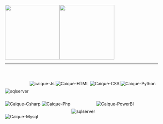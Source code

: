 

<div style="display: flex"; >
<img height="180em"  display="flex" src="https://github-readme-stats.vercel.app/api?username=httpscaique&show_icons=true&theme=dark&includ_all_commits=true&count_private=true" alt="">

<img height="180em" display="flex" src="https://github-readme-stats.vercel.app/api/top-langs/?username=httpscaique&layout=compact&langs_count=16&theme=dark" alt="">
</div>
<hr>
<div style="display: inline, justify-content: space-between"><br>
    <img align="center" style="margin-top: 50px;" alt="sqlserver" src="https://img.shields.io/badge/Microsoft_SQL_Server-CC2927?style=for-the-badge&logo=microsoft-sql-server&logoColor=white">
    <img align="center" margin-bottom"50px" alt="caique-Js" src="https://img.shields.io/badge/JavaScript-323330?style=for-the-badge&logo=javascript&logoColor=F7DF1E">
    <img align="center" margin-bottom"20px"  alt="Caique-HTML"  src="https://img.shields.io/badge/HTML5-E34F26?style=for-the-badge&logo=html5&logoColor=white">
    <img align="center" margin-bottom"20px"    alt="Caique-CSS"  src="https://img.shields.io/badge/CSS3-1572B6?style=for-the-badge&logo=css3&logoColor=white">
    <img align="center" margin-bottom"20px" alt="Caique-Python"  src="https://img.shields.io/badge/Python-FFD43B?style=for-the-badge&logo=python&logoColor=blue">
    <img align="center" margin-bottom"20px" alt="Caique-Csharp"  src="https://img.shields.io/badge/C%23-005eff?style=for-the-badge&logo=c-sharp&logoColor=white">
      <img align="center" margin-bottom"20px" alt="Caique-Php" src="https://img.shields.io/badge/PHP-777BB4?style=for-the-badge&logo=php&logoColor=white">
     <img align="center" style="margin-top: 50px;" alt="sqlserver" src="https://img.shields.io/badge/Microsoft_SQL_Server-CC2927?style=for-the-badge&logo=microsoft-sql-server&logoColor=white">
       <img align="center" margin-bottom"20px" alt="Caique-PowerBI" src="https://img.shields.io/badge/PowerBI-F2C811?style=for-the-badge&logo=Power%20BI&logoColor=black">
       <img align="center" margin-bottom"20px" alt="Caique-Mysql" src="https://img.shields.io/badge/MySQL-005C84?style=for-the-badge&logo=mysql&logoColor=white">
    

    


  </div>
  
